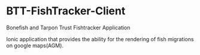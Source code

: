 # BTT-FishTracker-Client
Bonefish and Tarpon Trust Fishtracker Application

Ionic application that provides the ability for the rendering of fish migrations on google maps(AGM).

